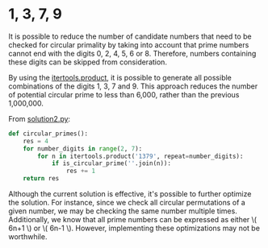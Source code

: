 # 1, 3, 7, 9

It is possible to reduce the number of candidate numbers that need to be checked for circular primality by taking into account that prime numbers cannot end with the digits 0, 2, 4, 5, 6 or 8.
Therefore, numbers containing these digits can be skipped from consideration.

By using the [itertools.product](https://docs.python.org/3/library/itertools.html#itertools.product),
it is possible to generate all possible combinations of the digits 1, 3, 7 and 9.
This approach reduces the number of potential circular prime to less than 6,000,
rather than the previous 1,000,000.

From [solution2.py](https://github.com/TurtleSmoke/Project-Euler/blob/main/problems/problem_0035/solution2.py):

```python
def circular_primes():
    res = 4
    for number_digits in range(2, 7):
        for n in itertools.product('1379', repeat=number_digits):
            if is_circular_prime(''.join(n)):
                res += 1
    return res
```

Although the current solution is effective, it's possible to further optimize the solution.
For instance, since we check all circular permutations of a given number, we may be checking the same number multiple times.
Additionally, we know that all prime numbers can be expressed as either \\( 6n+1 \\) or \\( 6n-1 \\).
However, implementing these optimizations may not be worthwhile.